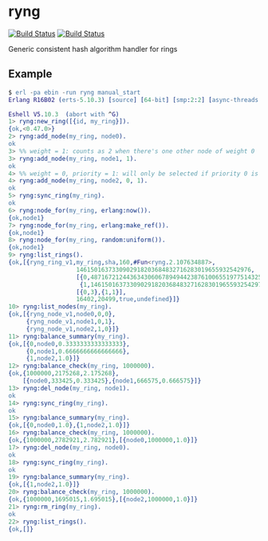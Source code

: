 ryng
====

[![Build Status](https://travis-ci.org/redis-sd/erlang-ryng.png?branch=master)](https://travis-ci.org/redis-sd/erlang-ryng)
[![Build Status](https://drone.io/github.com/redis-sd/erlang-ryng/status.png)](https://drone.io/github.com/redis-sd/erlang-ryng/latest)

Generic consistent hash algorithm handler for rings

## Example

```erl
$ erl -pa ebin -run ryng manual_start
Erlang R16B02 (erts-5.10.3) [source] [64-bit] [smp:2:2] [async-threads:10] [kernel-poll:false] [dtrace]

Eshell V5.10.3  (abort with ^G)
1> ryng:new_ring([{id, my_ring}]).
{ok,<0.47.0>}
2> ryng:add_node(my_ring, node0).
ok
3> %% weight = 1: counts as 2 when there's one other node of weight 0
3> ryng:add_node(my_ring, node1, 1).
ok
4> %% weight = 0, priority = 1: will only be selected if priority 0 is empty
4> ryng:add_node(my_ring, node2, 0, 1).
ok
5> ryng:sync_ring(my_ring).
ok
6> ryng:node_for(my_ring, erlang:now()).
{ok,node1}
7> ryng:node_for(my_ring, erlang:make_ref()).
{ok,node1}
8> ryng:node_for(my_ring, random:uniform()).
{ok,node1}
9> ryng:list_rings().
{ok,[{ryng_ring_v1,my_ring,sha,160,#Fun<ryng.2.107634887>,
                   1461501637330902918203684832716283019655932542976,
                   [{0,487167212443634306067894944238761006551977514325},
                    {1,1461501637330902918203684832716283019655932542976}],
                   [{0,3},{1,1}],
                   16402,20499,true,undefined}]}
10> ryng:list_nodes(my_ring).
{ok,[{ryng_node_v1,node0,0,0},
     {ryng_node_v1,node1,0,1},
     {ryng_node_v1,node2,1,0}]}
11> ryng:balance_summary(my_ring).
{ok,[{0,node0,0.3333333333333333},
     {0,node1,0.6666666666666666},
     {1,node2,1.0}]}
12> ryng:balance_check(my_ring, 1000000).
{ok,{1000000,2175268,2.175268},
    [{node0,333425,0.333425},{node1,666575,0.666575}]}
13> ryng:del_node(my_ring, node1).
ok
14> ryng:sync_ring(my_ring).
ok
15> ryng:balance_summary(my_ring).
{ok,[{0,node0,1.0},{1,node2,1.0}]}
16> ryng:balance_check(my_ring, 1000000).
{ok,{1000000,2782921,2.782921},[{node0,1000000,1.0}]}
17> ryng:del_node(my_ring, node0).
ok
18> ryng:sync_ring(my_ring).
ok
19> ryng:balance_summary(my_ring).
{ok,[{1,node2,1.0}]}
20> ryng:balance_check(my_ring, 1000000).
{ok,{1000000,1695015,1.695015},[{node2,1000000,1.0}]}
21> ryng:rm_ring(my_ring).
ok
22> ryng:list_rings().
{ok,[]}
```
